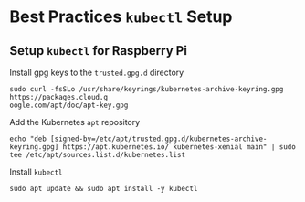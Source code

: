 # Best Practices `kubectl` Setup

## Setup `kubectl` for Raspberry Pi

Install gpg keys to the `trusted.gpg.d` directory
```
sudo curl -fsSLo /usr/share/keyrings/kubernetes-archive-keyring.gpg https://packages.cloud.g
oogle.com/apt/doc/apt-key.gpg
```

Add the Kubernetes `apt` repository
```
echo "deb [signed-by=/etc/apt/trusted.gpg.d/kubernetes-archive-keyring.gpg] https://apt.kubernetes.io/ kubernetes-xenial main" | sudo tee /etc/apt/sources.list.d/kubernetes.list
```

Install `kubectl`
```
sudo apt update && sudo apt install -y kubectl
```
